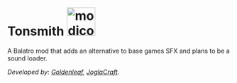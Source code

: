 # Tonsmith <img width="64" height="64" alt="modicon" src="https://github.com/user-attachments/assets/938ad9ab-821b-48a1-8cc8-c2b9e4c1965a" />

A Balatro mod that adds an alternative to base games SFX and plans to be a sound loader.

_Developed by: [Goldenleaf](https://golden-leaf.itch.io), [JoglaCraft](https://github.com/Joglacraft)._
